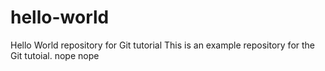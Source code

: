 # hello-world
Hello World repository for Git tutorial
This is an example repository for the Git tutoial.
nope nope

